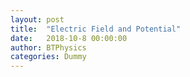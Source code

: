 ```yaml
---
layout: post
title:  "Electric Field and Potential"
date:   2018-10-8 00:00:00
author: BTPhysics
categories: Dummy
---
```

